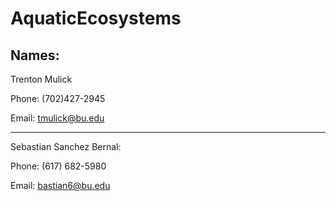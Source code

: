 # AquaticEcosystems

## Names: 

Trenton Mulick

Phone: (702)427-2945

Email: tmulick@bu.edu

--------------------------------

Sebastian Sanchez Bernal:

Phone: (617) 682-5980

Email: bastian6@bu.edu

